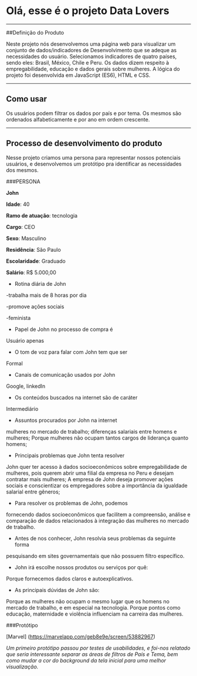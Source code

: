 
# Olá, esse é o projeto Data Lovers 

----
##Definição do Produto

Neste projeto nós desenvolvemos uma página web para visualizar um conjunto de dados/indicadores de Desenvolvimento que se adeque as necessidades do usuário. Selecionamos indicadores de quatro países, sendo eles: Brasil, México, Chile e Peru. Os dados dizem respeito à empregabilidade, educação e dados gerais sobre mulheres.  A lógica do projeto foi desenvolvida em JavaScript (ES6), HTML e CSS.

----
## Como usar
  
Os usuários podem filtrar os dados por país e por tema. Os mesmos são ordenados alfabeticamente e por ano em ordem crescente.

----
## Processo de desenvolvimento do produto
 
Nesse projeto criamos uma persona para representar nossos potenciais usuários, e desenvolvemos um protótipo pra identificar as necessidades dos mesmos. 

###PERSONA

**John**

**Idade**: 40

**Ramo de atuação**: tecnologia

**Cargo**: CEO

**Sexo**: Masculino

**Residência**: São Paulo

**Escolaridade**: Graduado

**Salário**: R$ 5.000,00

* Rotina diária de John

-trabalha mais de 8 horas por dia

-promove ações sociais

-feminista

 
* Papel de John no processo de compra é

 Usuário apenas

 

* O tom de voz para falar com John tem que ser

 Formal

 

* Canais de comunicação usados por John

 Google, linkedIn

 

* Os conteúdos buscados na internet são de 
 caráter

 Intermediário

* Assuntos procurados por John na internet

 mulheres no mercado de trabalho;
diferenças salariais entre homens e mulheres;
Porque mulheres não ocupam tantos cargos de liderança quanto homens;

* Principais problemas que John tenta resolver

 John quer ter acesso à dados socioeconômicos 
 sobre empregabilidade de mulheres, pois querem 
 abrir uma filial da empresa no Peru e desejam 
 contratar mais mulheres;
 A empresa de John deseja promover ações sociais 
 e conscientizar os empregadores sobre a 
 importância da igualdade salarial entre gêneros;  

* Para resolver os problemas de John, podemos

 fornecendo  dados socioeconômicos que facilitem a compreensão, análise e comparação de dados relacionados à integração das mulheres no mercado de trabalho.

* Antes de nos conhecer, John resolvia seus problemas da seguinte forma

 pesquisando em sites governamentais que não possuem filtro específico.

* John irá escolhe nossos produtos ou serviços por quê:

 Porque fornecemos dados claros e autoexplicativos.

* As principais dúvidas de John são:

 Porque as mulheres não ocupam o mesmo lugar que os homens no mercado de trabalho, e em especial na tecnologia.
Porque pontos como educação, maternidade e violência influenciam na carreira das mulheres.

 

###Protótipo

[Marvel]
(https://marvelapp.com/geb8e9e/screen/53882967)

*Um primeiro protótipo passou por testes de usabilidades, e foi-nos relatado que seria interessante separar as áreas de filtros de País e Tema, bem como mudar a cor do background da tela inicial para uma melhor visualização.* 






